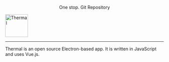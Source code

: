 <p align="center">
	<p align="center">
		One stop. Git Repository
	</p>
	<a href="https://thermal.netlify.com">
		<img src="https://thermal.netlify.com/images/logo.png" alt="Thermal" height="72" />
	</a>
</p>

---

Thermal is an open source Electron-based app. It is written in JavaScript and uses Vue.js.

